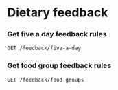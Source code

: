 # Dietary feedback

### Get five a day feedback rules

`GET /feedback/five-a-day`

### Get food group feedback rules

`GET /feedback/food-groups`

